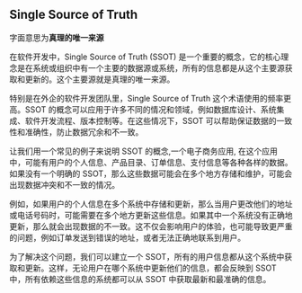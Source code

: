 ## Single Source of Truth

字面意思为**真理的唯一来源**

在软件开发中，Single Source of Truth (SSOT) 是一个重要的概念，它的核心理念是在系统或组织中有一个主要的数据源或系统，所有的信息都是从这个主要源获取和更新的。这个主要源就是真理的唯一来源。

特别是在外企的软件开发团队里，Single Source of Truth 这个术语使用的频率更高。SSOT 的概念可以应用于许多不同的情况和领域，例如数据库设计、系统集成、软件开发流程、版本控制等。在这些情况下，SSOT 可以帮助保证数据的一致性和准确性，防止数据冗余和不一致。

让我们用一个常见的例子来说明 SSOT 的概念,一个电子商务应用, 在这个应用中，可能有用户的个人信息、产品目录、订单信息、支付信息等各种各样的数据。如果没有一个明确的 SSOT，那么这些数据可能会在多个地方存储和维护，可能会出现数据冲突和不一致的情况。

例如，如果用户的个人信息在多个系统中存储和更新，那么当用户更改他们的地址或电话号码时，可能需要在多个地方更新这些信息。如果其中一个系统没有正确地更新，那么就会出现数据的不一致。这不仅会影响用户的体验，也可能导致更严重的问题，例如订单发送到错误的地址，或者无法正确地联系到用户。

为了解决这个问题，我们可以建立一个 SSOT，所有的用户信息都从这个系统中获取和更新。这样，无论用户在哪个系统中更新他们的信息，都会反映到 SSOT 中，所有依赖这些信息的系统都可以从 SSOT 中获取最新和最准确的信息。
